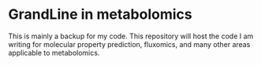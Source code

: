 # GrandLine in metabolomics
This is mainly a backup for my code. This repository will host the code I am writing for molecular property prediction, fluxomics, and many other areas applicable to metabolomics.
